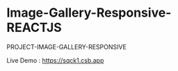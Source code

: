 # Image-Gallery-Responsive-REACTJS
PROJECT-IMAGE-GALLERY-RESPONSIVE


Live Demo : https://sqck1.csb.app
